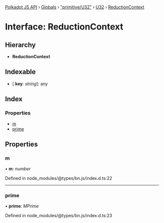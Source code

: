 [Polkadot JS API](../README.md) › [Globals](../globals.md) › ["primitive/U32"](../modules/_primitive_u32_.md) › [U32](../classes/_primitive_u32_.u32.md) › [ReductionContext](_primitive_u32_.u32.reductioncontext.md)

# Interface: ReductionContext

## Hierarchy

* **ReductionContext**

## Indexable

* \[ **key**: *string*\]: any

## Index

### Properties

* [m](_primitive_u32_.u32.reductioncontext.md#m)
* [prime](_primitive_u32_.u32.reductioncontext.md#prime)

## Properties

###  m

• **m**: *number*

Defined in node_modules/@types/bn.js/index.d.ts:22

___

###  prime

• **prime**: *MPrime*

Defined in node_modules/@types/bn.js/index.d.ts:23
